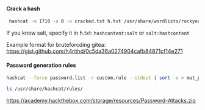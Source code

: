 #### Crack a hash
```bash
 hashcat -m 1710 -a 0 -o cracked.txt h.txt /usr/share/wordlists/rockyou.txt
```


If you know salt, specify it in h.txt:
`hashcontent:salt` or `salt:hashcontent`

Example format for bruteforcding gitea:
https://gist.github.com/h4rithd/0c5da36a0274904cafb84871cf14e271

#### Password generation rules
```bash
hashcat --force password.list -r custom.rule --stdout | sort -u > mut_password.list
```

```bash
ls /usr/share/hashcat/rules/
```

https://academy.hackthebox.com/storage/resources/Password-Attacks.zip